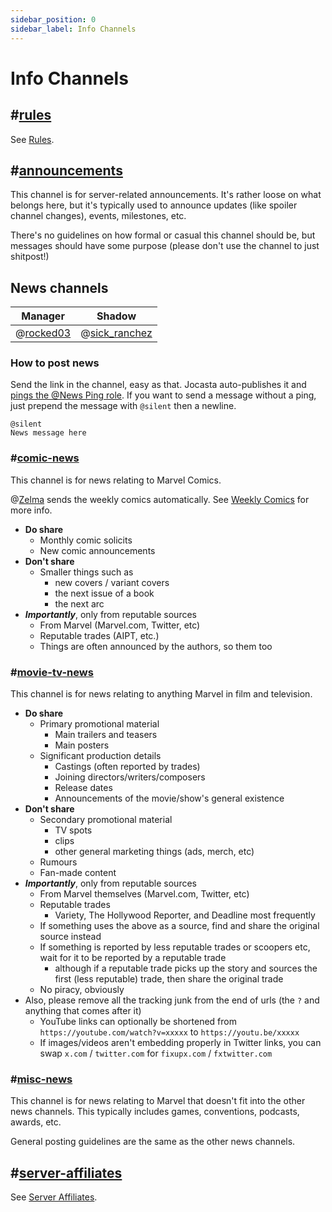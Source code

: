 ```yaml
---
sidebar_position: 0
sidebar_label: Info Channels
---
```


# Info Channels

## #[rules](1109693299297632328)

See [Rules](../../../moderation/rules.md).

## #[announcements](1110214786223968346)

This channel is for server-related announcements. It's rather loose on what belongs here, but it's typically used to announce updates (like spoiler channel changes), events, milestones, etc.

There's no guidelines on how formal or casual this channel should be, but messages should have some purpose (please don't use the channel to just shitpost!)

## News channels

| Manager                         | Shadow                              |
| ------------------------------- | ----------------------------------- |
| @[rocked03](204778476102877187) | @[sick_ranchez](947853707331121282) |

### How to post news

Send the link in the channel, easy as that. Jocasta auto-publishes it and [pings the @News Ping role](../roles/ping-roles#news-ping). If you want to send a message without a ping, just prepend the message with `@silent` then a newline.

```
@silent
News message here
```

### #[comic-news](1109021470736252938)

This channel is for news relating to Marvel Comics.

@[Zelma](1098223523668951111) sends the weekly comics automatically. See [Weekly Comics](../../bots/weekly-comics) for more info.

- **Do share**
  - Monthly comic solicits
  - New comic announcements
- **Don't share**
  - Smaller things such as
    - new covers / variant covers
    - the next issue of a book
    - the next arc
- **_Importantly_**, only from reputable sources
  - From Marvel (Marvel.com, Twitter, etc)
  - Reputable trades (AIPT, etc.)
  - Things are often announced by the authors, so them too

### #[movie-tv-news](1109021386015522816)

This channel is for news relating to anything Marvel in film and television.

- **Do share**
  - Primary promotional material
    - Main trailers and teasers
    - Main posters
  - Significant production details
    - Castings (often reported by trades)
    - Joining directors/writers/composers
    - Release dates
    - Announcements of the movie/show's general existence
- **Don't share**
  - Secondary promotional material
    - TV spots
    - clips
    - other general marketing things (ads, merch, etc)
  - Rumours
  - Fan-made content
- **_Importantly_**, only from reputable sources
  - From Marvel themselves (Marvel.com, Twitter, etc)
  - Reputable trades
    - Variety, The Hollywood Reporter, and Deadline most frequently
  - If something uses the above as a source, find and share the original source instead
  - If something is reported by less reputable trades or scoopers etc, wait for it to be reported by a reputable trade
    - although if a reputable trade picks up the story and sources the first (less reputable) trade, then share the original trade
  - No piracy, obviously
- Also, please remove all the tracking junk from the end of urls (the `?` and anything that comes after it)
  - YouTube links can optionally be shortened from `https://youtube.com/watch?v=xxxxx` to `https://youtu.be/xxxxx`
  - If images/videos aren't embedding properly in Twitter links, you can swap `x.com` / `twitter.com` for `fixupx.com` / `fxtwitter.com`

### #[misc-news](1109021556371378239)

This channel is for news relating to Marvel that doesn't fit into the other news channels. This typically includes games, conventions, podcasts, awards, etc.

General posting guidelines are the same as the other news channels.

## #[server-affiliates](1109728410894356500)

See [Server Affiliates](../../affiliations).
